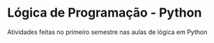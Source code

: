 # Lógica de Programação - Python

Atividades feitas no primeiro semestre nas aulas de lógica em Python
